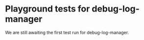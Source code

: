 # Playground tests for debug-log-manager
We are still awaiting the first test run for debug-log-manager.
